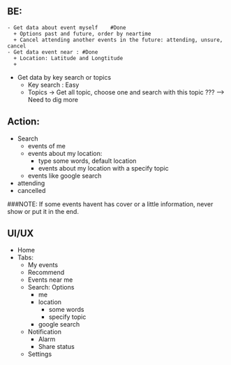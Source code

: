 ## BE:
  ```
  - Get data about event myself    #Done
    + Options past and future, order by neartime
    + Cancel attending another events in the future: attending, unsure, cancel
  - Get data event near : #Done
    + Location: Latitude and Longtitude
    + 
  ```
  - Get data by key search or topics
    + Key search : Easy
    + Topics -> Get all topic, choose one and search with this topic ??? --> Need to dig more
## Action:
  - Search
    + events of me
    + events about my location:
      + type some words, default location
      + events about my location with a specify topic
    + events like google search
  - attending
  - cancelled
  
###NOTE: If some events havent has cover or a little information, never show or put it in the end.

## UI/UX
  - Home
  - Tabs:
    + My events
    + Recommend
    + Events near me
    + Search: Options
      + me
      + location
        + some words
        + specify topic
      + google search
    + Notification
      + Alarm
      + Share status
    + Settings
